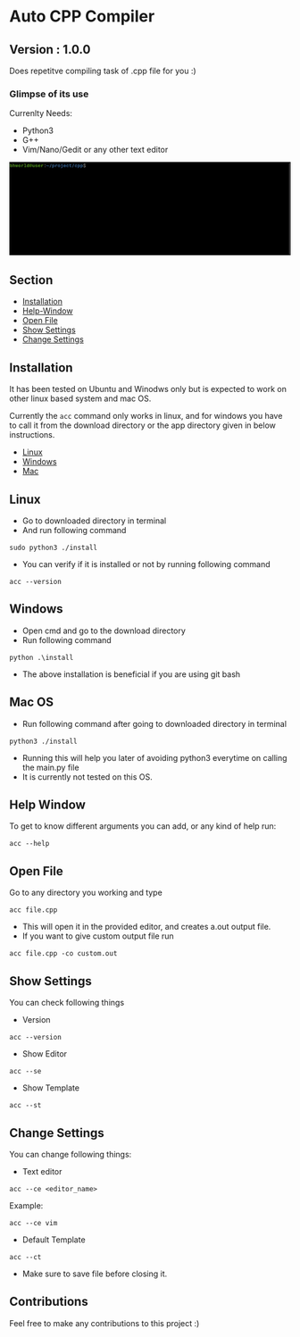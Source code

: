 # Auto CPP Compiler
## Version : 1.0.0

Does repetitve compiling task of .cpp file for you :)

### Glimpse of its use

Currenlty Needs:
- Python3
- G++
- Vim/Nano/Gedit or any other text editor

![Prview](./assets/preview.gif)

## Section
- [Installation](#installation)
- [Help-Window](#help-window)
- [Open File](#open-file)
- [Show Settings](#show-settings)
- [Change Settings](#change-settings)

## Installation

It has been tested on Ubuntu and Winodws only but is expected to work on other linux based system and mac OS.

Currently the `acc` command only works in linux, and for windows you have to call it from the download directory or the app directory given in below instructions.  

- [Linux](https://github.com/Bipul-Harsh/auto-cpp-compiler#linux)
- [Windows]()
- [Mac]()

## Linux
- Go to downloaded directory in terminal
- And run following command
```
sudo python3 ./install
```
- You can verify if it is installed or not by running following command
```
acc --version
```

## Windows
- Open cmd and go to the download directory
- Run following command
```
python .\install
```
- The above installation is beneficial if you are using git bash

## Mac OS
- Run following command after going to downloaded directory in terminal
```
python3 ./install
```
- Running this will help you later of avoiding python3 everytime on calling the main.py file
- It is currently not tested on this OS.

## Help Window
To get to know different arguments you can add, or any kind of help run:
```
acc --help
```

## Open File
Go to any directory you working and type
```
acc file.cpp
```
- This will open it in the provided editor, and creates a.out output file.
- If you want to give custom output file run
```
acc file.cpp -co custom.out
```

## Show Settings
You can check following things
- Version
```
acc --version
```
- Show Editor
```
acc --se
```
- Show Template
```
acc --st
```

## Change Settings
You can change following things:
- Text editor
```
acc --ce <editor_name>
```
Example:
```
acc --ce vim
```
- Default Template
```
acc --ct
```
- Make sure to save file before closing it.

## Contributions
Feel free to make any contributions to this project :)
